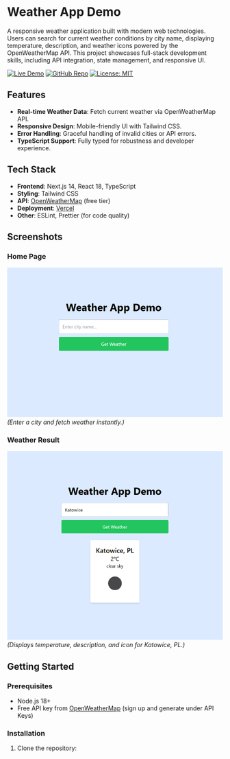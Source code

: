# Weather App Demo

A responsive weather application built with modern web technologies. Users can search for current weather conditions by city name, displaying temperature, description, and weather icons powered by the OpenWeatherMap API. This project showcases full-stack development skills, including API integration, state management, and responsive UI.

[![Live Demo](https://img.shields.io/badge/Live_Demo-Online-brightgreen)](https://weather-app-demo-a18z.vercel.app/) [![GitHub Repo](https://img.shields.io/badge/GitHub-Repo-blue?logo=github)](https://github.com/vikcher01-source/weather-app-demo) [![License: MIT](https://img.shields.io/badge/License-MIT-yellow.svg)](https://opensource.org/licenses/MIT)

## Features
- **Real-time Weather Data**: Fetch current weather via OpenWeatherMap API.
- **Responsive Design**: Mobile-friendly UI with Tailwind CSS.
- **Error Handling**: Graceful handling of invalid cities or API errors.
- **TypeScript Support**: Fully typed for robustness and developer experience.

## Tech Stack
- **Frontend**: Next.js 14, React 18, TypeScript
- **Styling**: Tailwind CSS
- **API**: [OpenWeatherMap](https://openweathermap.org/api) (free tier)
- **Deployment**: [Vercel](https://vercel.com)
- **Other**: ESLint, Prettier (for code quality)

## Screenshots
### Home Page
![Home Page Screenshot](screenshots/home-page.png)  
*(Enter a city and fetch weather instantly.)*

### Weather Result
![Weather Result Screenshot](screenshots/weather-result.png)  
*(Displays temperature, description, and icon for Katowice, PL.)*

## Getting Started
### Prerequisites
- Node.js 18+ [](https://nodejs.org)
- Free API key from [OpenWeatherMap](https://openweathermap.org/api) (sign up and generate under API Keys)

### Installation
1. Clone the repository:
